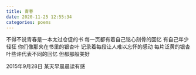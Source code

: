 ```yaml
---
title: 青春
date: 2020-11-25 12:55:34
categories: poems
---
```

不得不说青春是一本太过仓促的书
每一页都有着自己铭心刻骨的回忆<!--more-->
有自己年少轻狂
你们像那夹在书里的银杏叶
记录着每段让人难以忘怀的感动
每片泛黄的银杏叶些许代表不同的回忆
但都那般美好

2015年9月28日
某天早晨晨读有感

